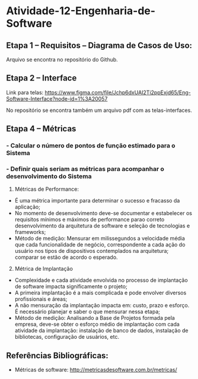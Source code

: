 # Atividade-12-Engenharia-de-Software
## Etapa 1 – Requisitos – Diagrama de Casos de Uso:
  Arquivo se encontra no repositório do Github.

## Etapa 2 – Interface
  Link para telas: <https://www.figma.com/file/Jchp6dxUAI2Ti2ppExjd65/Eng-Software-Interface?node-id=1%3A20057>
  
  No repositório se encontra também um arquivo pdf com as telas-interfaces.

## Etapa 4 – Métricas
### - Calcular o número de pontos de função estimado para o Sistema
### - Definir quais seriam as métricas para acompanhar o desenvolvimento do Sistema
1. Métricas de Performance:
* É uma métrica importante para determinar o sucesso e fracasso da aplicação;
* No momento de desenvolvimento deve-se documentar e estabelecer os requisitos mínimos e máximos de performance parao correto desenvolvimento da arquitetura de software e seleção de tecnologias e frameworks;
* Método de medição: Mensurar em milissegundos a velocidade média que cada funcionalidade de negócio, correspondente a cada ação do usuário nos tipos de dispositivos contemplados na arquitetura; comparar se estão de acordo o esperado.

2. Métrica de Implantação
* Complexidade e cada atividade envolvida no processo de implantação de software impacta significamente o projeto;
* A primeira implantação é a mais complicada e pode envolver diversos profissionais e áreas;
* A não mensuração da implantação impacta em: custo, prazo e esforço. É necessário planejar e saber o que mensurar nessa etapa;
* Método de medição: Analisando a Base de Projetos formada pela empresa, deve-se obter o esforço médio de implantação com cada atividade da implantação: instalação de banco de dados, instalação de bibliotecas, configuração de usuários, etc.


## Referências Bibliográficas:
* Métricas de software: <http://metricasdesoftware.com.br/metricas/>
